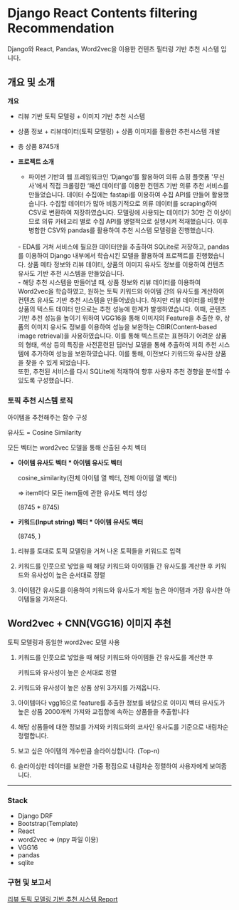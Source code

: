 # Django React Contents filtering Recommendation

Django와 React, Pandas, Word2vec을 이용한 컨텐츠 필터링 기반 추천 시스템 입니다.  

## 개요 및 소개

**개요**

- 리뷰 기반 토픽 모델링 + 이미지 기반 추천 시스템
- 상품 정보 + 리뷰데이터(토픽 모델링) + 상품 이미지를 활용한 추천시스템 개발
- 총 상품 8745개

- **프로젝트 소개**
    
    - 파이썬 기반의 웹 프레임워크인 ‘Django’를 활용하여 의류 쇼핑 플랫폼 '무신사'에서 직접 크롤링한 ‘패션 데이터’를 이용한 컨텐츠 기반 의류 추천 서비스를 만들었습니다.
    데이터 수집에는 fastapi를 이용하여 수집 API를 만들어 활용했습니다.
    수집할 데이터가 많아 비동기적으로 의류 데이터를 scraping하여 CSV로 변환하여 저장하였습니다.
    모델링에 사용되는 데이터가 30만 건 이상이므로 의류 카테고리 별로 수집 API를 병렬적으로 실행시켜 적재했습니다.
    이후 병합한 CSV와 pandas를 활용하여 추천 시스템 모델링을 진행했습니다.
    <br>
    - EDA를 거쳐 서비스에 필요한 데이터만을 추출하여 SQLite로 저장하고, pandas를 이용하여 Django 내부에서 학습시킨 모델을 활용하여 프로젝트를 진행했습니다. 
    상품 메타 정보와 리뷰 데이터, 상품의 이미지 유사도 정보를 이용하여 컨텐츠 유사도 기반 추천 시스템을 만들었습니다.
    <br>
    - 해당 추천 시스템을 만들어낼 때, 상품 정보와 리뷰 데이터를 이용하여 Word2vec을 학습하였고, 원하는 토픽 키워드와 아이템 간의 유사도를 계산하여 컨텐츠 유사도 기반 추천 시스템을 만들어냈습니다. 하지만 리뷰 데이터를 비롯한 상품의 텍스트 데이터 만으로는 추천 성능에 한계가 발생하였습니다.
    이때, 콘텐츠 기반 추천 성능을 높이기 위하여 VGG16을 통해 이미지의 Feature을 추출한 후, 상품의 이미지 유사도 정보를 이용하여 성능을 보완하는 CBIR(Content-based image retrieval)을 사용하였습니다. 이를 통해 텍스트로는 표현하기 어려운 상품의 형태, 색상 등의 특징을 사전훈련된 딥러닝 모델을 통해 추출하여 저희 추천 시스템에 추가하여 성능을 보완하였습니다. 이를 통해, 이전보다 키워드와 유사한 상품을 찾을 수 있게 되었습니다. <br>
    또한, 추천된 서비스를 다시 SQLite에 적재하여 향후 사용자 추천 경향을 분석할 수 있도록 구성했습니다.


### 토픽 추천 시스템 로직

아이템을 추천해주는 함수 구성

유사도 = Cosine Similarity

모든 벡터는 word2vec 모델을 통해 산출된 수치 벡터

- **아이템 유사도 벡터 * 아이템 유사도 벡터**
    
    cosine_similarity(전체 아이템 열 벡터, 전체 아이템 열 벡터)
    
    ⇒ item마다 모든 item들에 관한 유사도 벡터 생성
    
    (8745 * 8745)
    

- **키워드(Input string) 벡터 * 아이템 유사도 벡터**
    
    (8745, )
    

 1. 리뷰를 토대로 토픽 모델링을 거쳐 나온 토픽들을 키워드로 입력

1. 키워드를 인풋으로 넣었을 때 해당 키워드와 아이템들 간 유사도를 계산한 후  키워드와 유사성이 높은 순서대로 정렬

1. 아이템간 유사도를 이용하여 키워드와 유사도가 제일 높은 아이템과 가장 유사한 아이템들을 가져온다.

  
## Word2vec + CNN(VGG16) 이미지 추천

토픽 모델링과 동일한 word2vec 모델 사용

1. 키워드를 인풋으로 넣었을 때 해당 키워드와 아이템들 간 유사도를 계산한 후 
    
    키워드와 유사성이 높은 순서대로 정렬
    

1. 키워드와 유사성이 높은 상품 상위 3가지를 가져옵니다.
2. 아이템마다 vgg16으로 feature를 추출한 정보를 바탕으로 이미지 벡터 유사도가 높은 상품 2000개씩 가져와 교집합에 속하는 상품들을 추출합니다
3. 해당 상품들에 대한 정보를 가져와 키워드와의 코사인 유사도를 기준으로 내림차순 정렬합니다. 
4. 보고 싶은 아이템의 개수만큼 슬라이싱합니다. (Top-n)
5. 슬라이싱한 데이터를 보완한 가중 평점으로 내림차순 정렬하여 사용자에게  보여줍니다.

---------

### Stack
  - Django DRF
  - Bootstrap(Template)
  - React
  - word2vec => (npy 파일 이용)
  - VGG16
  - pandas
  - sqlite

### 구현 및 보고서 

[리뷰 토픽 모델링 기반 추천 시스템 Report](https://hajunyoo.oopy.io/6ec88524-b8a9-488f-84ae-d63abfe67295)
